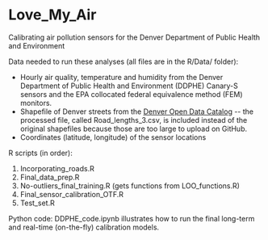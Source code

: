 # Love_My_Air
Calibrating air pollution sensors for the Denver Department of Public Health and Environment

Data needed to run these analyses (all files are in the R/Data/ folder):
* Hourly air quality, temperature and humidity from the Denver Department of Public Health and Environment (DDPHE) Canary-S sensors and the EPA collocated federal equivalence method (FEM) monitors.
* Shapefile of Denver streets from the [Denver Open Data Catalog](https://www.denvergov.org/opendata/dataset/city-and-county-of-denver-street-centerline) -- the processed file, called Road_lengths_3.csv, is included instead of the original shapefiles because those are too large to upload on GitHub.
* Coordinates (latitude, longitude) of the sensor locations

R scripts (in order):
1. Incorporating_roads.R
2. Final_data_prep.R
3. No-outliers_final_training.R (gets functions from LOO_functions.R)
4. Final_sensor_calibration_OTF.R
5. Test_set.R

Python code: DDPHE_code.ipynb illustrates how to run the final long-term and real-time (on-the-fly) calibration models.
